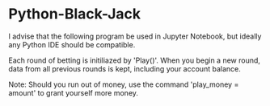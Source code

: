 # Python-Black-Jack
I advise that the following program be used in Jupyter Notebook, but ideally any Python IDE should be compatible. 

Each round of betting is initiliazed by 'Play()'. When you begin a new round, data from all previous rounds is kept, including your account balance. 

Note: Should you run out of money, use the command 'play_money = amount' to grant yourself more money.
